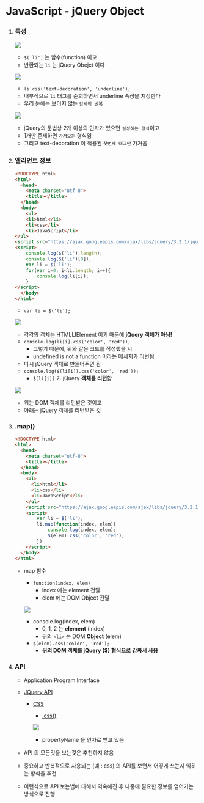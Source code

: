 # JavaScript - jQuery Object

1. ### 특성

   ![](https://i.imgur.com/0IDiGSv.png)

   - `$('li')` 는 함수(function) 이고
   - 반환되는 `li` 는 jQuery Obejct 이다

   ![](https://i.imgur.com/jd85mZA.png)

   - `li.css('text-decoration', 'underline');`
   - 내부적으로 `li` 태그를 순회하면서 underline 속성을 지정한다
   - 우리 눈에는 보이지 않는 `암시적 반복`

   ![](https://i.imgur.com/p1x8Ijq.png)

   - jQuery의 문법상 2개 이상의 인자가 있으면 `설정하는 형식`이고
   - 1개만 존재하면 `가져오는` 형식임
   - 그리고 text-decoration 이 적용된 `첫번째 태그만` 가져옴

2. ### 엘리먼트 정보

   ```html
   <!DOCTYPE html>
   <html>
     <head>
       <meta charset="utf-8">
       <title></title>
     </head>
     <body>
       <ul>
       <li>html</li>
       <li>css</li>
       <li>JavaScript</li>
   </ul>
   <script src="https://ajax.googleapis.com/ajax/libs/jquery/3.2.1/jquery.min.js"></script>
   <script>
       console.log($('li').length);
       console.log($('li')[0]);
       var li = $('li');
       for(var i=0; i<li.length; i++){
           console.log(li[i]);
       }
   </script>
     </body>
   </html>
   ```

   - `var li = $('li');`

   ![](https://i.imgur.com/CoTRxic.png)

   - 각각의 객체는 HTMLLIElement 이기 때문에 **jQuery 객체가 아님!**
   - `console.log(li[i].css('color', 'red'));`
     - 그렇기 때문에, 위와 같은 코드를 작성했을 시
     - undefined is not a function 이라는 메세지가 리턴됨
   - 다시 jQuery 객체로 만들어주면 됨
   - `console.log($(li[i]).css('color', 'red'));`
     - `$(li[i])` 가 jQuery **객체를 리턴**함

   ![](https://i.imgur.com/wLwVfsq.png)

   - 위는 DOM 객체를 리턴받은 것이고
   - 아래는 jQuery 객체를 리턴받은 것

3. ### .map()

   ```html
   <!DOCTYPE html>
   <html>
     <head>
       <meta charset="utf-8">
       <title></title>
     </head>
     <body>
       <ul>
         <li>html</li>
         <li>css</li>
         <li>JavaScript</li>
       </ul>
       <script src="https://ajax.googleapis.com/ajax/libs/jquery/3.2.1/jquery.min.js"></script>
       <script>
           var li = $('li');
           li.map(function(index, elem){
               console.log(index, elem);
               $(elem).css('color', 'red');
           })
       </script>
     </body>
   </html>
   ```

   - map 함수

     - `function(index, elem)`
       - index 에는 element 전달
       - elem 에는 DOM Object 전달

     ![](https://i.imgur.com/v6j1ENp.png)

     - console.log(index, elem)
       - 0, 1, 2 는 **element** (index)
       - 뒤의 `<li>` 는 DOM **Object** (elem)
     - `$(elem).css('color', 'red');`
       - **뒤의 DOM 객체를 jQuery ($) 형식으로 감싸서 사용**

4. ### API

   - Application Program Interface

   - [JQuery API](http://api.jquery.com/)

     - [CSS](http://api.jquery.com/category/css/)

       - [.css()](http://api.jquery.com/css/)

       ![](https://i.imgur.com/W3pzaOY.png)

       - propertyName 을 인자로 받고 있음

   - API 의 모든것을 보는것은 추천하지 않음

   - 중요하고 반복적으로 사용되는 (예 : css) 의 API를 보면서 어떻게 쓰는지 익히는 방식을 추천

   - 이런식으로 API 보는법에 대해서 익숙해진 후 나중에 필요한 정보를 얻어가는 방식으로 진행